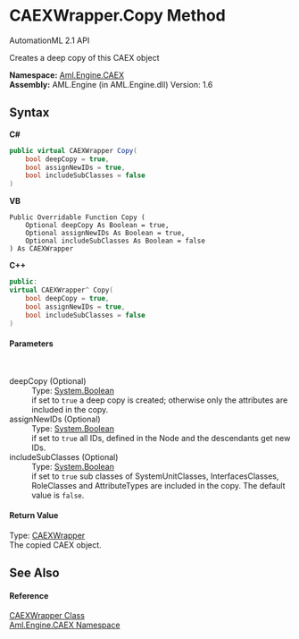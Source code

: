 # CAEXWrapper.Copy Method 
AutomationML 2.1 API 

Creates a deep copy of this CAEX object

**Namespace:**&nbsp;<a href="N_Aml_Engine_CAEX">Aml.Engine.CAEX</a><br />**Assembly:**&nbsp;AML.Engine (in AML.Engine.dll) Version: 1.6

## Syntax

**C#**<br />
``` C#
public virtual CAEXWrapper Copy(
	bool deepCopy = true,
	bool assignNewIDs = true,
	bool includeSubClasses = false
)
```

**VB**<br />
``` VB
Public Overridable Function Copy ( 
	Optional deepCopy As Boolean = true,
	Optional assignNewIDs As Boolean = true,
	Optional includeSubClasses As Boolean = false
) As CAEXWrapper
```

**C++**<br />
``` C++
public:
virtual CAEXWrapper^ Copy(
	bool deepCopy = true, 
	bool assignNewIDs = true, 
	bool includeSubClasses = false
)
```


#### Parameters
&nbsp;<dl><dt>deepCopy (Optional)</dt><dd>Type: <a href="https://docs.microsoft.com/dotnet/api/system.boolean" target="_parent" rel="noopener noreferrer">System.Boolean</a><br />if set to `true` a deep copy is created; otherwise only the attributes are included in the copy.</dd><dt>assignNewIDs (Optional)</dt><dd>Type: <a href="https://docs.microsoft.com/dotnet/api/system.boolean" target="_parent" rel="noopener noreferrer">System.Boolean</a><br />if set to `true` all IDs, defined in the Node and the descendants get new IDs.</dd><dt>includeSubClasses (Optional)</dt><dd>Type: <a href="https://docs.microsoft.com/dotnet/api/system.boolean" target="_parent" rel="noopener noreferrer">System.Boolean</a><br />if set to `true` sub classes of SystemUnitClasses, InterfacesClasses, RoleClasses and AttributeTypes are included in the copy. The default value is `false`.</dd></dl>

#### Return Value
Type: <a href="T_Aml_Engine_CAEX_CAEXWrapper">CAEXWrapper</a><br />The copied CAEX object.

## See Also


#### Reference
<a href="T_Aml_Engine_CAEX_CAEXWrapper">CAEXWrapper Class</a><br /><a href="N_Aml_Engine_CAEX">Aml.Engine.CAEX Namespace</a><br />